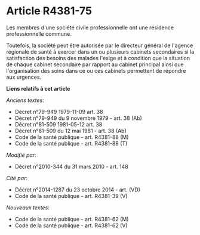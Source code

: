 # Article R4381-75

Les membres d'une société civile professionnelle ont une résidence professionnelle commune. 

Toutefois, la société peut être autorisée par le directeur général de l'agence régionale de santé à exercer dans un ou
plusieurs cabinets secondaires si la satisfaction des besoins des malades l'exige et à condition que la situation de chaque
cabinet secondaire par rapport au cabinet principal ainsi que l'organisation des soins dans ce ou ces cabinets permettent de
répondre aux urgences.

**Liens relatifs à cet article**

_Anciens textes_:

  - Décret n°79-949 1979-11-09 art. 38
  - Décret n°79-949 du 9 novembre 1979 - art. 38 (Ab)
  - Décret n°81-509 1981-05-12 art. 38
  - Décret n°81-509 du 12 mai 1981 - art. 38 (Ab)
  - Code de la santé publique - art. R4381-88 (M)
  - Code de la santé publique - art. R4381-88 (T)

_Modifié par_:

  - Décret n°2010-344 du 31 mars 2010 - art. 148

_Cité par_:

  - Décret n°2014-1287 du 23 octobre 2014 - art. (VD)
  - Code de la santé publique - art. R4381-39 (V)

_Nouveaux textes_:

  - Code de la santé publique - art. R4381-62 (M)
  - Code de la santé publique - art. R4381-62 (V)
